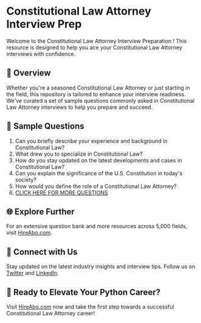 # Constitutional Law Attorney Interview Prep

Welcome to the Constitutional Law Attorney Interview Preparation ! This resource is designed to help you ace your Constitutional Law Attorney interviews with confidence.

## 🚀 Overview

Whether you're a seasoned Constitutional Law Attorney or just starting in the field, this repository is tailored to enhance your interview readiness. We've curated a set of sample questions commonly asked in Constitutional Law Attorney interviews to help you prepare and succeed.

## 📝 Sample Questions

1. Can you briefly describe your experience and background in Constitutional Law?
2. What drew you to specialize in Constitutional Law?
3. How do you stay updated on the latest developments and cases in Constitutional Law?
4. Can you explain the significance of the U.S. Constitution in today's society?
5. How would you define the role of a Constitutional Law Attorney?
6. [CLICK HERE FOR MORE QUESTIONS](https://hireabo.com/job/7_3_22/Constitutional%20Law%20Attorney)

## 🌐 Explore Further

For an extensive question bank and more resources across 5,000 fields, visit [HireAbo.com](https://www.hireabo.com).

## 📱 Connect with Us

Stay updated on the latest industry insights and interview tips. Follow us on [Twitter](https://twitter.com/hireabo) and [LinkedIn](https://www.linkedin.com/in/hire-abo-3609972a8/).

## 🚀 Ready to Elevate Your Python Career?

Visit [HireAbo.com](https://www.hireabo.com) now and take the first step towards a successful Constitutional Law Attorney career!